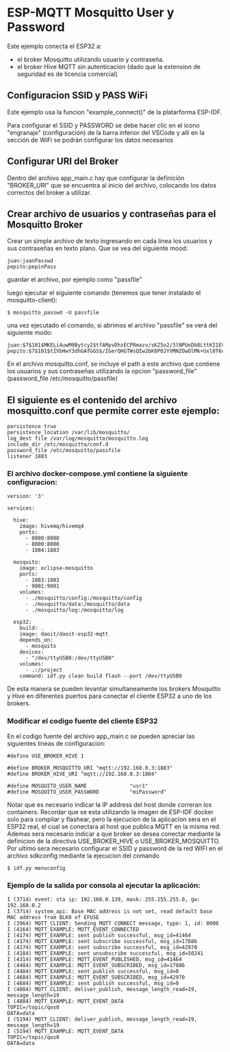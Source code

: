 # ESP-MQTT Mosquitto User y Password

Este ejemplo conecta el ESP32 a:
- el broker Mosquitto utilizando usuario y contraseña.
- el broker Hive MQTT sin autenticacion (dado que la extension de seguridad es de licencia comercial)


## Configuracion SSID y PASS WiFi

Este ejemplo usa la funcion "example_connect()" de la platarforma ESP-IDF.

Para configurar el SSID y PASSWORD se debe hacer clic en el icono "engranaje" (configuración)
de la barra inferior del VSCode y allí en la sección de WiFi se podrán configurar los datos
necesarios



## Configurar URI del Broker

Dentro del archivo app_main.c hay que configurar la definición "BROKER_URI" que se encuentra
al inicio del archivo, colocando los datos correctos del broker a utilizar.



## Crear archivo de usuarios y contraseñas para el Mosquitto Broker

Crear un simple archivo de texto ingresando en cada linea los usuarios y sus contraseñas en texto plano.
Que se vea del siguiente mood:

```
juan:juanPasswd
pepito:pepinPass
```

guardar el archivo, por ejemplo como "passfile"

luego ejecutar el siguiente comando (tenemos que tener instalado el mosquitto-client): 
```
$ mosquitto_passwd -U passfile
```
una vez ejecutado el comando, si abrimos el archivo "passfile" se verá del siguiente modo:
```
juan:$7$101$MKELi4uwM9Bytcy2$tfAMpvDhzECPRmazv/sKZ5o2/3lNPUoDb8LttKI1EVsJKhdL0BVzRIcUctFEF34GFAA+SitJ9j46NyZpdICQiA==
pepito:$7$101$tIVbHwY3dhGAfGGS$/IGerQHGTWsQIw2bK0POJYVMNZOwOlMk+Uxl8T6c8uKa5vKJAn5kWJMLFtNRd8YTS5WDe+cJdzsEPsMjNyY9Dw==
```

En el archivo mosquitto.conf, se incluye el path a este archivo que contiene los usuarios y sus contraseñas
utilizando la opcion "password_file" (password_file /etc/mosquitto/passfile)


## El siguiente es el contenido del archivo mosquitto.conf que permite correr este ejemplo:
```
persistence true
persistence_location /var/lib/mosquitto/
log_dest file /var/log/mosquitto/mosquitto.log
include_dir /etc/mosquitto/conf.d
password_file /etc/mosquitto/passfile
listener 1883
```

### El archivo docker-compose.yml contiene la siguiente configuracion:

```
version: '3'

services:

  hive:
    image: hivemq/hivemq4
    ports:
      - 8080:8080
      - 8000:8000
      - 1884:1883

  mosquito:
    image: eclipse-mosquitto
    ports:
      - 1883:1883
      - 9001:9001
    volumes:
      - ./mosquitto/config:/mosquitto/config
      - ./mosquitto/data:/mosquitto/data
      - ./mosquitto/log:/mosquitto/log

  esp32:
    build: .
    image: daoit/daoit-esp32-mqtt
    depends_on:
      - mosquito
    devices:
      - "/dev/ttyUSB0:/dev/ttyUSB0"
    volumes:
      - .:/project
    command: idf.py clean build flash --port /dev/ttyUSB0
```
De esta manera se pueden levantar simultaneamente los brokers Mosquitto y Hive en diferentes puertos para conectar el cliente ESP32 a uno de los brokers.

### Modificar el codigo fuente del cliente ESP32

En el codigo fuente del archivo app_main.c se pueden apreciar las siguientes lineas de configuracion:

```
#define USE_BROKER_HIVE 1

#define BROKER_MOSQUITTO_URI "mqtt://192.168.0.3:1883"
#define BROKER_HIVE_URI "mqtt://192.168.0.3:1884"

#define MOSQUITO_USER_NAME              "usr1"
#define MOSQUITO_USER_PASSWORD          "miPassword"

```
Notar que es necesario indicar la IP address del host donde correran los containers. Recordar que se esta utilizando la imagen de ESP-IDF docker solo para compilar y flashear, pero la ejecucion de la aplicacion sera en el ESP32 real, el cual se conectara al host que publica MQTT en la misma red.
Ademas sera necesario indicar a que broker se desea conectar mediante la definicion de la directiva USE_BROKER_HIVE o USE_BROKER_MOSQUITTO.
Por ultimo sera necesario configurar el SSID y password de la red WIFI en el archivo sdkconfig mediante la ejecucion del comando 

```
$ idf.py menuconfig
```

### Ejemplo de la salida por consola al ejecutar la aplicación:

```
I (3714) event: sta ip: 192.168.0.139, mask: 255.255.255.0, gw: 192.168.0.2
I (3714) system_api: Base MAC address is not set, read default base MAC address from BLK0 of EFUSE
I (3964) MQTT_CLIENT: Sending MQTT CONNECT message, type: 1, id: 0000
I (4164) MQTT_EXAMPLE: MQTT_EVENT_CONNECTED
I (4174) MQTT_EXAMPLE: sent publish successful, msg_id=41464
I (4174) MQTT_EXAMPLE: sent subscribe successful, msg_id=17886
I (4174) MQTT_EXAMPLE: sent subscribe successful, msg_id=42970
I (4184) MQTT_EXAMPLE: sent unsubscribe successful, msg_id=50241
I (4314) MQTT_EXAMPLE: MQTT_EVENT_PUBLISHED, msg_id=41464
I (4484) MQTT_EXAMPLE: MQTT_EVENT_SUBSCRIBED, msg_id=17886
I (4484) MQTT_EXAMPLE: sent publish successful, msg_id=0
I (4684) MQTT_EXAMPLE: MQTT_EVENT_SUBSCRIBED, msg_id=42970
I (4684) MQTT_EXAMPLE: sent publish successful, msg_id=0
I (4884) MQTT_CLIENT: deliver_publish, message_length_read=19, message_length=19
I (4884) MQTT_EXAMPLE: MQTT_EVENT_DATA
TOPIC=/topic/qos0
DATA=data
I (5194) MQTT_CLIENT: deliver_publish, message_length_read=19, message_length=19
I (5194) MQTT_EXAMPLE: MQTT_EVENT_DATA
TOPIC=/topic/qos0
DATA=data
```
